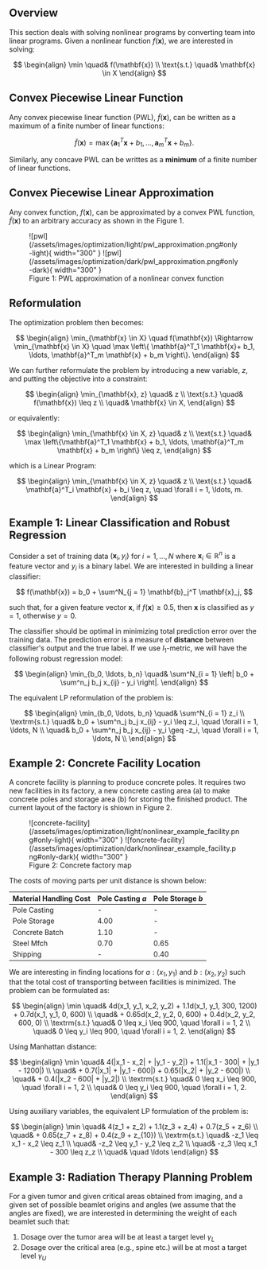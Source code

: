 ## Overview

This section deals with solving nonlinear programs by converting team into linear programs. Given a nonlinear function $f(\mathbf{x})$, we are interested in solving:

$$
\begin{align}
\min \quad& f(\mathbf{x}) \\ 
\text{s.t.} \quad& \mathbf{x} \in X
\end{align}
$$

## Convex Piecewise Linear Function

Any convex piecewise linear function (PWL), $\tilde{f}(\mathbf{x})$, can be written as a maximum of a finite
number of linear functions:

$$
\tilde{f}(\mathbf{x}) = \max \left\{ \mathbf{a}^T_1 \mathbf{x} + b_1, \ldots, \mathbf{a}^T_m \mathbf{x} + b_m \right\}.
$$

Similarly, any concave PWL can be writtes as a **minimum** of a finite number of linear functions.

## Convex Piecewise Linear Approximation

Any convex function, $f(\mathbf{x})$, can be approximated by a convex PWL function, $\tilde{f}(\mathbf{x})$ to an arbitrary accuracy as shown in the Figure 1.

<figure markdown>
  ![pwl](/assets/images/optimization/light/pwl_approximation.png#only-light){ width="300" }
  ![pwl](/assets/images/optimization/dark/pwl_approximation.png#only-dark){ width="300" }
  <figcaption>Figure 1: PWL approximation of a nonlinear convex function</figcaption>
</figure>

## Reformulation

The optimization problem then becomes:

$$
\begin{align}
\min_{\mathbf{x} \in X} \quad f(\mathbf{x}) \Rightarrow \min_{\mathbf{x} \in X} \quad \max \left\{ \mathbf{a}^T_1 \mathbf{x}+ b_1, \ldots, \mathbf{a}^T_m \mathbf{x} + b_m \right\}.
\end{align}
$$

We can further reformulate the problem by introducing a new variable, $z$, and putting the objective into a constraint:

$$
\begin{align}
\min_{\mathbf{x}, z} \quad& z \\
\text{s.t.} \quad& f(\mathbf{x}) \leq z \\
\quad& \mathbf{x} \in X,
\end{align}
$$

or equivalently:

$$
\begin{align}
\min_{\mathbf{x} \in X, z} \quad& z \\
\text{s.t.} \quad& \max \left\{\mathbf{a}^T_1 \mathbf{x} + b_1, \ldots, \mathbf{a}^T_m \mathbf{x} + b_m \right\} \leq z,
\end{align}
$$

which is a Linear Program:

$$
\begin{align}
\min_{\mathbf{x} \in X, z} \quad& z \\
\text{s.t.} \quad& \mathbf{a}^T_i \mathbf{x} + b_i \leq z, \quad \forall i = 1, \ldots, m.
\end{align}
$$

## Example 1: Linear Classification and Robust Regression

Consider a set of training data $(\mathbf{x}_i, y_i)$ for $i = 1, \ldots, N$ where 
$\mathbf{x}_i \in \mathbb{R}^n$ is a feature vector and $y_i$ is a binary label. We are interested
in building a linear classifier:

$$
f(\mathbf{x}) = b_0 + \sum^N_{j = 1} \mathbf{b}_j^T \mathbf{x}_j,
$$

such that, for a given feature vector $\mathbf{x}$, if $f(\mathbf{x}) \geq 0.5$, then 
$\mathbf{x}$ is classified as $y = 1$, otherwise $y = 0$.

The classifier should be optimal in minimizing total prediction error over the training data. The prediction error is a measure of **distance** between classifier's output and the true label. If we use $l_1$-metric, we will have the following robust regression model:

$$
\begin{align}
\min_{b_0, \ldots, b_n} \quad& \sum^N_{i = 1} \left| b_0 + \sum^n_j b_j x_{ij} - y_i \right|.
\end{align}
$$

The equivalent LP reformulation of the problem is:

$$
\begin{align}
\min_{b_0, \ldots, b_n} \quad& \sum^N_{i = 1} z_i \\ 
\textrm{s.t.} \quad& b_0 + \sum^n_j b_j x_{ij} - y_i \leq z_i, \quad \forall i = 1, \ldots, N \\
\quad& b_0 + \sum^n_j b_j x_{ij} - y_i \geq -z_i, \quad \forall i = 1, \ldots, N \\
\end{align}
$$

## Example 2: Concrete Facility Location

A concrete facility is planning to produce concrete poles. It requires two new facilities in its factory, a new concrete casting area (a) to make concrete poles and storage area (b) for storing the finished product. The current layout of the factory is shiown in Figure 2.

<figure markdown>
  ![concrete-facility](/assets/images/optimization/light/nonlinear_example_facility.png#only-light){ width="300" }
  ![foncrete-facility](/assets/images/optimization/dark/nonlinear_example_facility.png#only-dark){ width="300" }
  <figcaption>Figure 2: Concrete factory map</figcaption>
</figure>

The costs of moving parts per unit distance is shown below:

| Material Handling Cost | Pole Casting *a* | Pole Storage *b* |
| ---------------------- | ---------------| -------------- |
| Pole Casting           |        -       | -              |
| Pole Storage           | 4.00           | -              |
| Concrete Batch         | 1.10           | -              |
| Steel Mfch             | 0.70           | 0.65           |
| Shipping               | -              | 0.40           |

We are interesting in finding locations for $a: (x_1, y_1)$ and $b: (x_2, y_2)$ such that
the total cost of transporting between facilities is minimized. The problem can be formulated as:

$$
\begin{align}
\min \quad& 4d(x_1, y_1, x_2, y_2) + 1.1d(x_1, y_1, 300, 1200) + 0.7d(x_1, y_1, 0, 600) \\
\quad& + 0.65d(x_2, y_2, 0, 600) + 0.4d(x_2, y_2, 600, 0) \\
\textrm{s.t.} \quad& 0 \leq x_i \leq 900, \quad \forall i = 1, 2 \\
\quad& 0 \leq y_i \leq 900, \quad \forall i = 1, 2.
\end{align}
$$

Using Manhattan distance:

$$
\begin{align}
\min \quad& 4(|x_1 - x_2| + |y_1 - y_2|) + 1.1(|x_1 - 300| + |y_1 - 1200|) \\
\quad& + 0.7(|x_1| + |y_1 - 600|) + 0.65(|x_2| + |y_2 - 600|) \\
\quad& + 0.4(|x_2 - 600| + |y_2|) \\
\textrm{s.t.} \quad& 0 \leq x_i \leq 900, \quad \forall i = 1, 2 \\
\quad& 0 \leq y_i \leq 900, \quad \forall i = 1, 2.
\end{align}
$$

Using auxiliary variables, the equivalent LP formulation of the problem is:

$$
\begin{align}
\min \quad& 4(z_1 + z_2) + 1.1(z_3 + z_4) + 0.7(z_5 + z_6)  \\
\quad& + 0.65(z_7 + z_8) + 0.4(z_9 + z_{10}) \\ 
\textrm{s.t.} \quad& -z_1 \leq x_1 - x_2 \leq z_1 \\
\quad& -z_2 \leq y_1 - y_2 \leq z_2 \\
\quad& -z_3 \leq x_1 - 300 \leq z_z \\
\quad& \quad \ldots
\end{align}
$$

## Example 3: Radiation Therapy Planning Problem

For a given tumor and given critical areas obtained from imaging, and a given set of possible beamlet origins and angles (we assume that the angles are fixed), we are interested in determining the weight of each beamlet such that:

1. Dosage over the tumor area will be at least a target level $\gamma_L$
2. Dosage over the critical area (e.g., spine etc.) will be at most a target level $\gamma_U$

<figure markdown>
</figure>